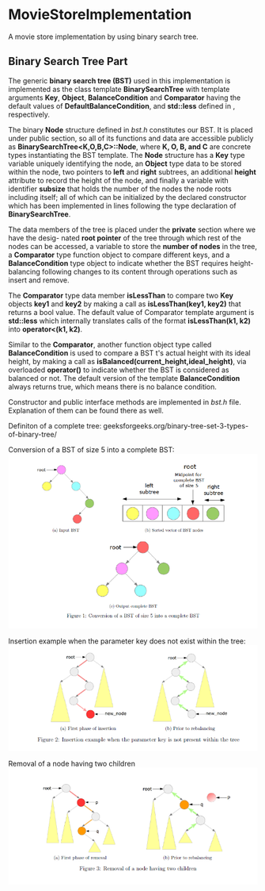 # MovieStoreImplementation
A movie store implementation by using binary search tree.

## Binary Search Tree Part
The generic **binary search tree (BST)** used in this implementation is implemented as the class
template **BinarySearchTree** with template arguments **Key**, **Object**, **BalanceCondition** and **Comparator** having the default values of **DefaultBalanceCondition**, and **std::less<Key>** defined in <functional>, respectively.

The binary **Node** structure defined in *bst.h* constitutes our BST. It is placed under public section, so all of its functions and data are accessible publicly as **BinarySearchTree<K,O,B,C>::Node**, where **K, O, B, and C** are concrete types instantiating the BST template. The **Node** structure has a **Key** type variable uniquely identifying the node, an **Object** type data to be stored within the node, two pointers to **left** and **right** subtrees, an additional **height** attribute to record the height of the node, and finally a variable
with identifier **subsize** that holds the number of the nodes the node roots including itself; all of which can be initialized by the declared constructor which has been implemented in lines following the type declaration of **BinarySearchTree**.

The data members of the tree is placed under the **private** section where we have the desig-
nated **root pointer** of the tree through which rest of the nodes can be accessed, a variable to store the **number of nodes** in the tree, a **Comparator** type function object to compare different keys, and a **BalanceCondition** type object to indicate whether the BST requires height-balancing following changes to its content through operations such as insert and remove.

The **Comparator** type data member **isLessThan** to compare two **Key** objects **key1** and **key2** by making a call as **isLessThan(key1, key2)** that returns a bool value. The default
value of Comparator template argument is **std::less<Key>** which internally translates calls of the format **isLessThan(k1, k2)** into **operator<(k1, k2)**. 

Similar to the **Comparator**, another function object type called **BalanceCondition** is used
to compare a BST t's actual height with its ideal height, by making a call as  **isBalanced(current_height,ideal_height)**, via overloaded **operator()** to indicate whether the BST is considered as balanced or not. The default version of the template **BalanceCondition** always returns true, which means there is no balance condition.

Constructor and public interface methods are implemented in *bst.h* file. Explanation of them can be found there as well.

Definiton of a complete tree: geeksforgeeks.org/binary-tree-set-3-types-of-binary-tree/

Conversion of a BST of size 5 into a complete BST:
![Complete tree](/conversion_to_complete_tree.png)

Insertion example when the parameter key does not exist within the tree:
![Insertion example](/figure2.png)

Removal of a node having two children
![Removal example](/figure3.png)
